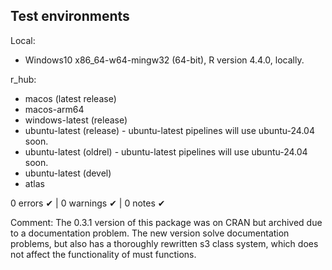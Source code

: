 ## Test environments

Local:
* Windows10 x86_64-w64-mingw32 (64-bit), R version 4.4.0, locally.

r_hub:
* macos (latest release)
* macos-arm64
* windows-latest (release)
* ubuntu-latest (release) - ubuntu-latest pipelines will use ubuntu-24.04 soon. 
* ubuntu-latest (oldrel)  - ubuntu-latest pipelines will use ubuntu-24.04 soon.
* ubuntu-latest (devel)
* atlas

0 errors ✔ | 0 warnings ✔ | 0 notes ✔

Comment:
The 0.3.1 version of this package was on CRAN but archived due to a documentation problem.
The new version solve documentation problems, but also has a thoroughly rewritten s3 class system, which 
does not affect the functionality of must functions.


